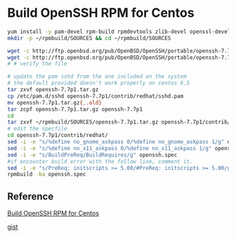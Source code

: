 # Build OpenSSH RPM for Centos

```bash
yum install -y pam-devel rpm-build rpmdevtools zlib-devel openssl-devel krb5-devel gcc
mkdir -p ~/rpmbuild/SOURCES && cd ~/rpmbuild/SOURCES

wget -c http://ftp.openbsd.org/pub/OpenBSD/OpenSSH/portable/openssh-7.7p1.tar.gz
wget -c http://ftp.openbsd.org/pub/OpenBSD/OpenSSH/portable/openssh-7.7p1.tar.gz.asc
# # verify the file

# update the pam sshd from the one included on the system
# the default provided doesn't work properly on centos 6.5
tar zxvf openssh-7.7p1.tar.gz
cp /etc/pam.d/sshd openssh-7.7p1/contrib/redhat/sshd.pam
mv openssh-7.7p1.tar.gz{,.old}
tar zcpf openssh-7.7p1.tar.gz openssh-7.7p1
cd
tar zxvf ~/rpmbuild/SOURCES/openssh-7.7p1.tar.gz openssh-7.7p1/contrib/redhat/openssh.spec
# edit the specfile
cd openssh-7.7p1/contrib/redhat/
sed -i -e "s/%define no_gnome_askpass 0/%define no_gnome_askpass 1/g" openssh.spec
sed -i -e "s/%define no_x11_askpass 0/%define no_x11_askpass 1/g" openssh.spec
sed -i -e "s/BuildPreReq/BuildRequires/g" openssh.spec
#if encounter build error with the follow line, comment it.
sed -i -e "s/PreReq: initscripts >= 5.00/#PreReq: initscripts >= 5.00/g" openssh.spec
rpmbuild -ba openssh.spec
```

## Reference

[Build OpenSSH RPM for Centos](http://www.arvinep.com/2015/12/building-rpm-openssh-71p1-on-rhelcentos.html)

[gist](https://gist.github.com/tjheeta/654a246d18fea65b2da0)
